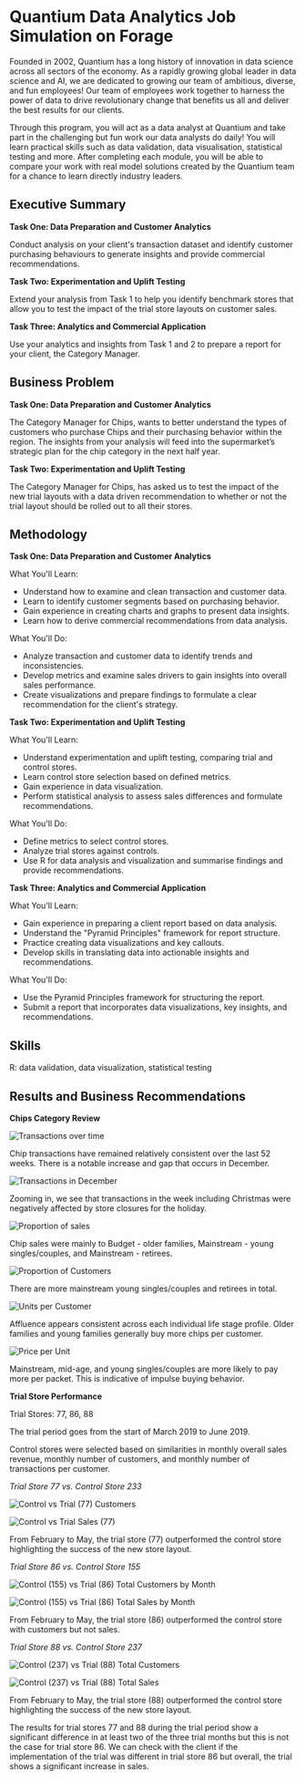 # Quantium Data Analytics Job Simulation on Forage

Founded in 2002, Quantium has a long history of innovation in data science across all sectors of the economy. As a rapidly growing global leader in data science and AI, we are dedicated to growing our team of ambitious, diverse, and fun employees! Our team of employees work together to harness the power of data to drive revolutionary change that benefits us all and deliver the best results for our clients.

Through this program, you will act as a data analyst at Quantium and take part in the challenging but fun work our data analysts do daily! You will learn practical skills such as data validation, data visualisation, statistical testing and more. After completing each module, you will be able to compare your work with real model solutions created by the Quantium team for a chance to learn directly industry leaders.

## Executive Summary

**Task One: Data Preparation and Customer Analytics**

Conduct analysis on your client's transaction dataset and identify customer purchasing behaviours to generate insights and provide commercial recommendations.

**Task Two: Experimentation and Uplift Testing**

Extend your analysis from Task 1 to help you identify benchmark stores that allow you to test the impact of the trial store layouts on customer sales.

**Task Three: Analytics and Commercial Application**

Use your analytics and insights from Task 1 and 2 to prepare a report for your client, the Category Manager.

## Business Problem

**Task One: Data Preparation and Customer Analytics**

The Category Manager for Chips, wants to better understand the types of customers who purchase Chips and their purchasing behavior within the region. The insights from your analysis will feed into the supermarket’s strategic plan for the chip category in the next half year.

**Task Two: Experimentation and Uplift Testing**

The Category Manager for Chips, has asked us to test the impact of the new trial layouts with a data driven recommendation to whether or not the trial layout should be rolled out to all their stores.

## Methodology

**Task One: Data Preparation and Customer Analytics**

What You'll Learn:
  * Understand how to examine and clean transaction and customer data.
  * Learn to identify customer segments based on purchasing behavior.
  * Gain experience in creating charts and graphs to present data insights.
  * Learn how to derive commercial recommendations from data analysis.

What You'll Do:
  * Analyze transaction and customer data to identify trends and inconsistencies.
  * Develop metrics and examine sales drivers to gain insights into overall sales performance.
  * Create visualizations and prepare findings to formulate a clear recommendation for the client's strategy.

**Task Two: Experimentation and Uplift Testing**

What You'll Learn:
  * Understand experimentation and uplift testing, comparing trial and control stores.
  * Learn control store selection based on defined metrics.
  * Gain experience in data visualization.
  * Perform statistical analysis to assess sales differences and formulate recommendations.

What You'll Do:
  * Define metrics to select control stores.
  * Analyze trial stores against controls.
  * Use R for data analysis and visualization and summarise findings and provide recommendations.

**Task Three: Analytics and Commercial Application**

What You'll Learn:
  * Gain experience in preparing a client report based on data analysis.
  * Understand the "Pyramid Principles" framework for report structure.
  * Practice creating data visualizations and key callouts.
  * Develop skills in translating data into actionable insights and recommendations.

What You'll Do:
  * Use the Pyramid Principles framework for structuring the report.
  * Submit a report that incorporates data visualizations, key insights, and recommendations.

## Skills

R: data validation, data visualization, statistical testing

## Results and Business Recommendations

**Chips Category Review**

![Transactions over time](https://github.com/user-attachments/assets/cdbe9236-33ee-426a-967d-ee460570542b)

Chip transactions have remained relatively consistent over the last 52 weeks. There is a notable increase and gap that occurs in December.

![Transactions in December](https://github.com/user-attachments/assets/a1395dd8-a677-4332-aaf5-a5e8a80af709)

Zooming in, we see that transactions in the week including Christmas were negatively affected by store closures for the holiday.

![Proportion of sales](https://github.com/user-attachments/assets/abdf1675-946c-464e-a410-d7185868335c)

Chip sales were mainly to Budget - older families, Mainstream - young singles/couples, and Mainstream - retirees.

![Proportion of Customers](https://github.com/user-attachments/assets/4d384064-494c-4c96-aba0-b57cff009d13)

There are more mainstream young singles/couples and retirees in total.

![Units per Customer](https://github.com/user-attachments/assets/7bbb70e3-b614-4256-be8e-3f79845d6ea7)

Affluence appears consistent across each individual life stage profile. Older families and young families generally buy more chips per customer.

![Price per Unit](https://github.com/user-attachments/assets/341bb1b2-fe6e-4f7f-9016-73e26fbee55c)

Mainstream, mid-age, and young singles/couples are more likely to pay more per packet. This is indicative of impulse buying behavior.

**Trial Store Performance**

Trial Stores: 77, 86, 88

The trial period goes from the start of March 2019 to June 2019.

Control stores were selected based on similarities in monthly overall sales revenue, monthly number of customers, and monthly number of transactions per customer.

*Trial Store 77 vs. Control Store 233*

![Control vs  Trial (77) Customers](https://github.com/user-attachments/assets/52ec40ca-afd9-4495-b277-8efbd956d31f)

![Control vs  Trial Sales (77)](https://github.com/user-attachments/assets/f3011052-39e2-4105-ba78-60d5b034a401)

From February to May, the trial store (77) outperformed the control store highlighting the success of the new store layout.

*Trial Store 86 vs. Control Store 155*

![Control (155) vs  Trial (86) Total Customers by Month](https://github.com/user-attachments/assets/f353d01f-3ca1-4cd0-a9a5-9326ccab1c75)

![Control (155) vs  Trial (86) Total Sales by Month](https://github.com/user-attachments/assets/7466b40b-7b48-4e81-bcfc-518b14d6390e)

From February to May, the trial store (86) outperformed the control store with customers but not sales.

*Trial Store 88 vs. Control Store 237*

![Control (237) vs  Trial (88) Total Customers](https://github.com/user-attachments/assets/a1c9c093-5571-4022-b2ce-d932220bb420)

![Control (237) vs  Trial (88) Total Sales](https://github.com/user-attachments/assets/ddf935bb-9c59-49ee-bded-34819536f67e)

From February to May, the trial store (88) outperformed the control store highlighting the success of the new store layout.

The results for trial stores 77 and 88 during the trial period show a significant difference in at least two of the three trial months but this is not the case for trial store 86. We can check with the client if the implementation of the trial was different in trial store 86 but overall, the trial shows a significant increase in sales. 
